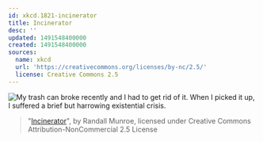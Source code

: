 ```yaml
---
id: xkcd.1821-incinerator
title: Incinerator
desc: ''
updated: 1491548400000
created: 1491548400000
sources:
  name: xkcd
  url: 'https://creativecommons.org/licenses/by-nc/2.5/'
  license: Creative Commons 2.5
---
```

![My trash can broke recently and I had to get rid of it. When I picked it up, I suffered a brief but harrowing existential crisis.](https://imgs.xkcd.com/comics/incinerator.png)
> "[Incinerator](https://xkcd.com/1821/)", by Randall Munroe, licensed under Creative Commons Attribution-NonCommercial 2.5 License
